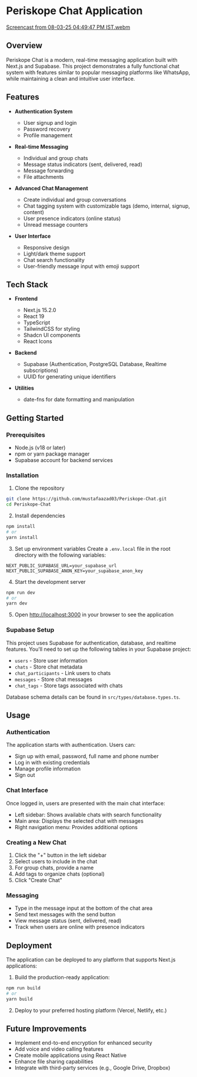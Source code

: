 # Periskope Chat Application

[Screencast from 08-03-25 04:49:47 PM IST.webm](https://github.com/user-attachments/assets/9f72a3bb-261e-4c3d-8ea8-997f01bd771d)

## Overview

Periskope Chat is a modern, real-time messaging application built with Next.js and Supabase. This project demonstrates a fully functional chat system with features similar to popular messaging platforms like WhatsApp, while maintaining a clean and intuitive user interface.

## Features

- **Authentication System**
  - User signup and login
  - Password recovery
  - Profile management

- **Real-time Messaging**
  - Individual and group chats
  - Message status indicators (sent, delivered, read)
  - Message forwarding
  - File attachments

- **Advanced Chat Management**
  - Create individual and group conversations
  - Chat tagging system with customizable tags (demo, internal, signup, content)
  - User presence indicators (online status)
  - Unread message counters

- **User Interface**
  - Responsive design 
  - Light/dark theme support
  - Chat search functionality
  - User-friendly message input with emoji support

## Tech Stack

- **Frontend**
  - Next.js 15.2.0
  - React 19
  - TypeScript
  - TailwindCSS for styling
  - Shadcn UI components
  - React Icons

- **Backend**
  - Supabase (Authentication, PostgreSQL Database, Realtime subscriptions)
  - UUID for generating unique identifiers

- **Utilities**
  - date-fns for date formatting and manipulation

## Getting Started

### Prerequisites

- Node.js (v18 or later)
- npm or yarn package manager
- Supabase account for backend services

### Installation

1. Clone the repository
```bash
git clone https://github.com/mustafaazad03/Periskope-Chat.git
cd Periskope-Chat
```

2. Install dependencies
```bash
npm install
# or
yarn install
```

3. Set up environment variables
Create a `.env.local` file in the root directory with the following variables:
```
NEXT_PUBLIC_SUPABASE_URL=your_supabase_url
NEXT_PUBLIC_SUPABASE_ANON_KEY=your_supabase_anon_key
```

4. Start the development server
```bash
npm run dev
# or
yarn dev
```

5. Open [http://localhost:3000](http://localhost:3000) in your browser to see the application

### Supabase Setup

This project uses Supabase for authentication, database, and realtime features. You'll need to set up the following tables in your Supabase project:

- `users` - Store user information
- `chats` - Store chat metadata
- `chat_participants` - Link users to chats
- `messages` - Store chat messages
- `chat_tags` - Store tags associated with chats

Database schema details can be found in `src/types/database.types.ts`.

## Usage

### Authentication

The application starts with authentication. Users can:
- Sign up with email, password, full name and phone number
- Log in with existing credentials
- Manage profile information
- Sign out

### Chat Interface

Once logged in, users are presented with the main chat interface:
- Left sidebar: Shows available chats with search functionality
- Main area: Displays the selected chat with messages
- Right navigation menu: Provides additional options

### Creating a New Chat

1. Click the "+" button in the left sidebar
2. Select users to include in the chat
3. For group chats, provide a name
4. Add tags to organize chats (optional)
5. Click "Create Chat"

### Messaging

- Type in the message input at the bottom of the chat area
- Send text messages with the send button
- View message status (sent, delivered, read)
- Track when users are online with presence indicators

## Deployment

The application can be deployed to any platform that supports Next.js applications:

1. Build the production-ready application:
```bash
npm run build
# or
yarn build
```

2. Deploy to your preferred hosting platform (Vercel, Netlify, etc.)

## Future Improvements

- Implement end-to-end encryption for enhanced security
- Add voice and video calling features
- Create mobile applications using React Native
- Enhance file sharing capabilities
- Integrate with third-party services (e.g., Google Drive, Dropbox)
